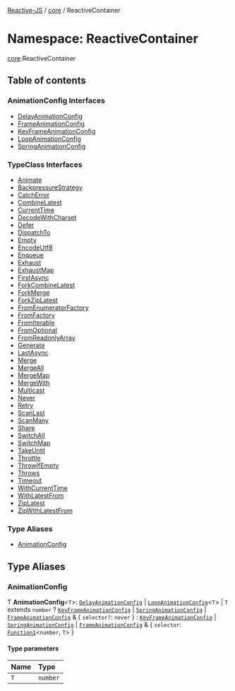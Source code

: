 [Reactive-JS](../README.md) / [core](core.md) / ReactiveContainer

# Namespace: ReactiveContainer

[core](core.md).ReactiveContainer

## Table of contents

### AnimationConfig Interfaces

- [DelayAnimationConfig](../interfaces/core.ReactiveContainer.DelayAnimationConfig.md)
- [FrameAnimationConfig](../interfaces/core.ReactiveContainer.FrameAnimationConfig.md)
- [KeyFrameAnimationConfig](../interfaces/core.ReactiveContainer.KeyFrameAnimationConfig.md)
- [LoopAnimationConfig](../interfaces/core.ReactiveContainer.LoopAnimationConfig.md)
- [SpringAnimationConfig](../interfaces/core.ReactiveContainer.SpringAnimationConfig.md)

### TypeClass Interfaces

- [Animate](../interfaces/core.ReactiveContainer.Animate.md)
- [BackpressureStrategy](../interfaces/core.ReactiveContainer.BackpressureStrategy.md)
- [CatchError](../interfaces/core.ReactiveContainer.CatchError.md)
- [CombineLatest](../interfaces/core.ReactiveContainer.CombineLatest.md)
- [CurrentTime](../interfaces/core.ReactiveContainer.CurrentTime.md)
- [DecodeWithCharset](../interfaces/core.ReactiveContainer.DecodeWithCharset.md)
- [Defer](../interfaces/core.ReactiveContainer.Defer.md)
- [DispatchTo](../interfaces/core.ReactiveContainer.DispatchTo.md)
- [Empty](../interfaces/core.ReactiveContainer.Empty.md)
- [EncodeUtf8](../interfaces/core.ReactiveContainer.EncodeUtf8.md)
- [Enqueue](../interfaces/core.ReactiveContainer.Enqueue.md)
- [Exhaust](../interfaces/core.ReactiveContainer.Exhaust.md)
- [ExhaustMap](../interfaces/core.ReactiveContainer.ExhaustMap.md)
- [FirstAsync](../interfaces/core.ReactiveContainer.FirstAsync.md)
- [ForkCombineLatest](../interfaces/core.ReactiveContainer.ForkCombineLatest.md)
- [ForkMerge](../interfaces/core.ReactiveContainer.ForkMerge.md)
- [ForkZipLatest](../interfaces/core.ReactiveContainer.ForkZipLatest.md)
- [FromEnumeratorFactory](../interfaces/core.ReactiveContainer.FromEnumeratorFactory.md)
- [FromFactory](../interfaces/core.ReactiveContainer.FromFactory.md)
- [FromIterable](../interfaces/core.ReactiveContainer.FromIterable.md)
- [FromOptional](../interfaces/core.ReactiveContainer.FromOptional.md)
- [FromReadonlyArray](../interfaces/core.ReactiveContainer.FromReadonlyArray.md)
- [Generate](../interfaces/core.ReactiveContainer.Generate.md)
- [LastAsync](../interfaces/core.ReactiveContainer.LastAsync.md)
- [Merge](../interfaces/core.ReactiveContainer.Merge.md)
- [MergeAll](../interfaces/core.ReactiveContainer.MergeAll.md)
- [MergeMap](../interfaces/core.ReactiveContainer.MergeMap.md)
- [MergeWith](../interfaces/core.ReactiveContainer.MergeWith.md)
- [Multicast](../interfaces/core.ReactiveContainer.Multicast.md)
- [Never](../interfaces/core.ReactiveContainer.Never.md)
- [Retry](../interfaces/core.ReactiveContainer.Retry.md)
- [ScanLast](../interfaces/core.ReactiveContainer.ScanLast.md)
- [ScanMany](../interfaces/core.ReactiveContainer.ScanMany.md)
- [Share](../interfaces/core.ReactiveContainer.Share.md)
- [SwitchAll](../interfaces/core.ReactiveContainer.SwitchAll.md)
- [SwitchMap](../interfaces/core.ReactiveContainer.SwitchMap.md)
- [TakeUntil](../interfaces/core.ReactiveContainer.TakeUntil.md)
- [Throttle](../interfaces/core.ReactiveContainer.Throttle.md)
- [ThrowIfEmpty](../interfaces/core.ReactiveContainer.ThrowIfEmpty.md)
- [Throws](../interfaces/core.ReactiveContainer.Throws.md)
- [Timeout](../interfaces/core.ReactiveContainer.Timeout.md)
- [WithCurrentTime](../interfaces/core.ReactiveContainer.WithCurrentTime.md)
- [WithLatestFrom](../interfaces/core.ReactiveContainer.WithLatestFrom.md)
- [ZipLatest](../interfaces/core.ReactiveContainer.ZipLatest.md)
- [ZipWithLatestFrom](../interfaces/core.ReactiveContainer.ZipWithLatestFrom.md)

### Type Aliases

- [AnimationConfig](core.ReactiveContainer.md#animationconfig)

## Type Aliases

### AnimationConfig

Ƭ **AnimationConfig**<`T`\>: [`DelayAnimationConfig`](../interfaces/core.ReactiveContainer.DelayAnimationConfig.md) \| [`LoopAnimationConfig`](../interfaces/core.ReactiveContainer.LoopAnimationConfig.md)<`T`\> \| `T` extends `number` ? [`KeyFrameAnimationConfig`](../interfaces/core.ReactiveContainer.KeyFrameAnimationConfig.md) \| [`SpringAnimationConfig`](../interfaces/core.ReactiveContainer.SpringAnimationConfig.md) \| [`FrameAnimationConfig`](../interfaces/core.ReactiveContainer.FrameAnimationConfig.md) & { `selector?`: `never`  } : [`KeyFrameAnimationConfig`](../interfaces/core.ReactiveContainer.KeyFrameAnimationConfig.md) \| [`SpringAnimationConfig`](../interfaces/core.ReactiveContainer.SpringAnimationConfig.md) \| [`FrameAnimationConfig`](../interfaces/core.ReactiveContainer.FrameAnimationConfig.md) & { `selector`: [`Function1`](functions.md#function1)<`number`, `T`\>  }

#### Type parameters

| Name | Type |
| :------ | :------ |
| `T` | `number` |
